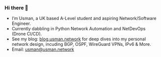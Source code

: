### Hi there 👋

* I’m Usman, a UK based A-Level student and aspiring Network/Software Engineer. 
* Currently dabbling in Python Network Automation and NetDevOps (Drone CI/CD).
* See my blog: [blog.usman.network](https://blog.usman.network) for deep dives into my personal network design, incuding BGP, OSPF, WireGuard VPNs, IPv6 & More.
* Email: <usman@usman.network>
